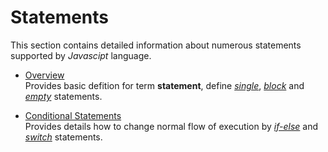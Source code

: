 # Statements
This section contains detailed information about numerous statements supported by *Javascipt* language. 

* [Overview](00-Overview.md)  
  Provides basic defition for term **statement**, define [*single*](00-Overview.md#single-statement), [*block*](00-Overview.md#block-statement) and [*empty*](00-Overview.md#empty-statement) statements.
  
* [Conditional Statements](01-Conditional-Statements.md)  
  Provides details how to change normal flow of execution by [*if-else*](01-Conditional-Statements.md#if-else-statement) and [*switch*](01-Conditional-Statements.md#switch-statement) statements.
